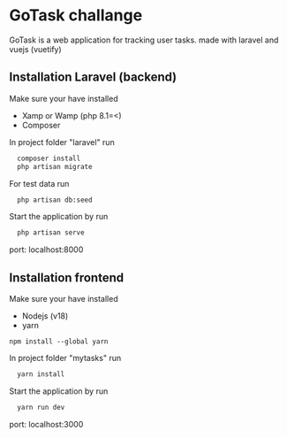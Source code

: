 
# GoTask challange

GoTask is a web application for tracking user tasks.
made with laravel and vuejs (vuetify)



## Installation Laravel (backend)

Make sure your have installed 
- Xamp or Wamp (php 8.1=<)
- Composer 

In project folder "laravel" run
```bash
  composer install
  php artisan migrate 
```
For test data run
```bash
  php artisan db:seed 
```
Start the application by run
```bash
  php artisan serve
```
port: localhost:8000
    
## Installation frontend

Make sure your have installed 
- Nodejs (v18) 
- yarn 
```
npm install --global yarn
```

In project folder "mytasks" run
```bash
  yarn install 
```
Start the application by run
```bash
  yarn run dev
```
port: localhost:3000
    